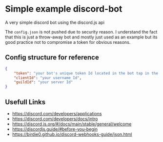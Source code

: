 # Simple example discord-bot
A very simple discord bot using the discord.js api

The `config.json` is not pushed due to security reason. I understand the fact that this is just a throw-away bot and mostly just used as an example but its good practice not to compromise a token for obvious reasons.


## Config structure for reference

```json
{
    "token": "your bot's unique token Id located in the bot tap in the discord developer portal",
    "clientId": "your username Id",
    "guildId": "your server Id"
}
```

## Usefull Links
- https://discord.com/developers/applications
- https://discord.com/developers/docs/intro
- https://discord.js.org/#/docs/main/stable/general/welcome
- https://discordjs.guide/#before-you-begin
- https://birdie0.github.io/discord-webhooks-guide/json.html
